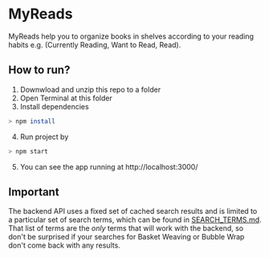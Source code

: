 # MyReads

MyReads help you to organize books in shelves according to your reading habits e.g. (Currently Reading, Want to Read, Read).

## How to run?
1. Downwload and unzip this repo to a folder
2. Open Terminal at this folder
3. Install dependencies
```bash
> npm install
```

4. Run project by
 ```bash
> npm start
```

5. You can see the app running at http://localhost:3000/

## Important
The backend API uses a fixed set of cached search results and is limited to a particular set of search terms, which can be found in [SEARCH_TERMS.md](SEARCH_TERMS.md). That list of terms are the _only_ terms that will work with the backend, so don't be surprised if your searches for Basket Weaving or Bubble Wrap don't come back with any results.
